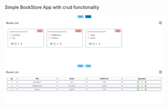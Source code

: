 Simple BookStore App with crud functionality


![1721566689603](image/ReadMe/1721566689603.png)![1721566661276](image/ReadMe/1721566661276.png)
